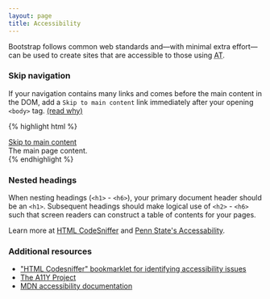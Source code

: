 ```yaml
---
layout: page
title: Accessibility
---
```


Bootstrap follows common web standards and—with minimal extra effort—can be used to create sites that are accessible to those using <abbr title="Assistive Technology" class="initialism">AT</abbr>.

### Skip navigation

If your navigation contains many links and comes before the main content in the DOM, add a `Skip to main content` link immediately after your opening `<body>` tag. [(read why)](http://a11yproject.com/posts/skip-nav-links/)

{% highlight html %}
<body>
  <a href="#content" class="sr-only sr-only-focusable">Skip to main content</a>
  <div class="container" id="content">
    The main page content.
  </div>
</body>
{% endhighlight %}

### Nested headings

When nesting headings (`<h1>` - `<h6>`), your primary document header should be an `<h1>`. Subsequent headings should make logical use of `<h2>` - `<h6>` such that screen readers can construct a table of contents for your pages.

Learn more at [HTML CodeSniffer](http://squizlabs.github.io/HTML_CodeSniffer/Standards/Section508/) and [Penn State's Accessability](http://accessibility.psu.edu/headings).

### Additional resources

- ["HTML Codesniffer" bookmarklet for identifying accessibility issues](https://github.com/squizlabs/HTML_CodeSniffer)
- [The A11Y Project](http://a11yproject.com/)
- [MDN accessibility documentation](https://developer.mozilla.org/en-US/docs/Accessibility)
